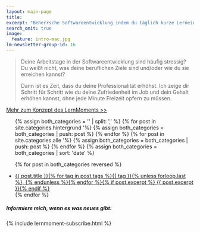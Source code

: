 ```yaml
---
layout: main-page
title: 
excerpt: "Beherrsche Softwareentwicklung indem du täglich kurze Lerneinheiten für C# (.NET / Mono) und C absolvierst."
search_omit: true
image:
  feature: intro-mac.jpg
lm-newsletter-group-id: 16
---
```


> Deine Arbeitstage in der Softwareentwicklung sind häufig stressig? Du weißt nicht, was deine beruflichen Ziele sind und/oder wie du sie erreichen kannst?
> 
> Dann ist es Zeit, dass du deine Professionalität erhöhst. Ich zeige dir Schritt für Schritt wie du deine Zufriedenheit im Job und dein Gehalt erhöhen kannst, ohne jede Minute Freizeit opfern zu müssen.

<a markdown="0" href="{{ site.url }}/starte-hier/" class="notice-button">Mehr zum Konzept des LernMoments >></a>

<ul class="post-list">
<!-- Create empty arrays -->
{% assign both_categories = '' | split: ',' %}
<!-- Push to both_categories -->
{% for post in site.categories.hintergrund '%}
  {% assign both_categories = both_categories | push: post %}
{% endfor %}
{% for post in site.categories.alle '%}
  {% assign both_categories = both_categories | push: post %}
{% endfor %}
{% assign both_categories = both_categories | sort: 'date' %}

{% for post in both_categories reversed %} 
  <li><article><a href="{{ site.url }}{{ post.url }}">{{ post.title }}<span class="entry-date">{% for tag in post.tags %}{{ tag }}{% unless forloop.last %}, {% endunless %}{% endfor %}</span>{% if post.excerpt %} <span class="excerpt">{{ post.excerpt }}</span>{% endif %}</a></article></li>
{% endfor %}
</ul>

<div class="subscribe-notice">
	<h5>Informiere mich, wenn es was neues gibt:</h5>
	{% include lernmoment-subscribe.html %}
</div>

